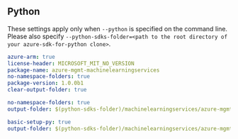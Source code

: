 ## Python

These settings apply only when `--python` is specified on the command line.
Please also specify `--python-sdks-folder=<path to the root directory of your azure-sdk-for-python clone>`.

``` yaml $(track2)
azure-arm: true
license-header: MICROSOFT_MIT_NO_VERSION
package-name: azure-mgmt-machinelearningservices
no-namespace-folders: true
package-version: 1.0.0b1
clear-output-folder: true
```

``` yaml $(python-mode) == 'update' && $(track2)
no-namespace-folders: true
output-folder: $(python-sdks-folder)/machinelearningservices/azure-mgmt-machinelearningservices/azure/mgmt/machinelearningservices
```

``` yaml $(python-mode) == 'create' && $(track2)
basic-setup-py: true
output-folder: $(python-sdks-folder)/machinelearningservices/azure-mgmt-machinelearningservices
```